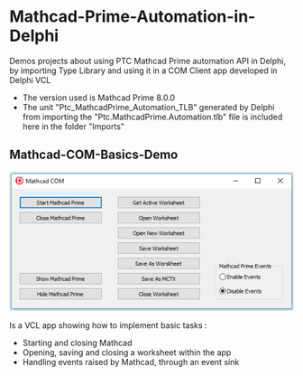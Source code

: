 # Mathcad-Prime-Automation-in-Delphi
Demos projects about using PTC Mathcad Prime automation API in Delphi, by importing Type Library and using it in a COM Client app developed in Delphi VCL
- The version used is Mathcad Prime 8.0.0
- The unit "Ptc_MathcadPrime_Automation_TLB" generated by Delphi from importing the "Ptc.MathcadPrime.Automation.tlb" file is included here in the folder "Imports"

## Mathcad-COM-Basics-Demo
![Mathcad-COM-Basics-Demo](/Mathcad%20COM%20Basics%20Demo.png)

Is a VCL app showing how to implement basic tasks :
- Starting and closing Mathcad
- Opening, saving and closing a worksheet within the app
- Handling events raised by Mathcad, through an event sink

